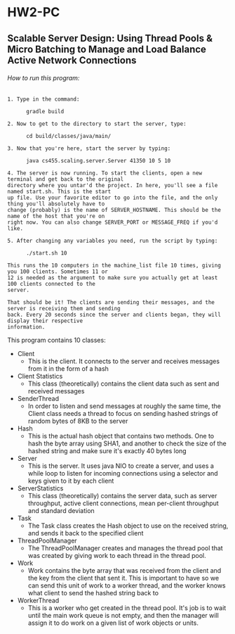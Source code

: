 # HW2-PC

## Scalable Server Design: Using Thread Pools & Micro Batching to Manage and Load Balance Active Network Connections

###### How to run this program:
    1. Type in the command:
    
          gradle build
          
    2. Now to get to the directory to start the server, type:
    
          cd build/classes/java/main/
          
    3. Now that you're here, start the server by typing:
    
          java cs455.scaling.server.Server 41350 10 5 10
          
    4. The server is now running. To start the clients, open a new terminal and get back to the original
    directory where you untar'd the project. In here, you'll see a file named start.sh. This is the start 
    up file. Use your favorite editor to go into the file, and the only thing you'll absolutely have to
    change (probably) is the name of SERVER_HOSTNAME. This should be the name of the host that you're on
    right now. You can also change SERVER_PORT or MESSAGE_FREQ if you'd like.
    
    5. After changing any variables you need, run the script by typing:
    
          ./start.sh 10
          
    This runs the 10 computers in the machine_list file 10 times, giving you 100 clients. Sometimes 11 or
    12 is needed as the argument to make sure you actually get at least 100 clients connected to the
    server.
    
    That should be it! The clients are sending their messages, and the server is receiving them and sending
    back. Every 20 seconds since the server and clients began, they will display their respective
    information.


This program contains 10 classes:
 - Client
	* This is the client. It connects to the server and receives messages from it in the form of a hash
 - Client Statistics
    * This class (theoretically) contains the client data such as sent and received messages
 - SenderThread
    * In order to listen and send messages at roughly the same time, the Client class needs a thread to
    	focus on sending hashed strings of random bytes of 8KB to the server
 - Hash
    * This is the actual hash object that contains two methods. One to hash the byte array using SHA1, and
    	another to check the size of the hashed string and make sure it's exactly 40 bytes long
 - Server
    * This is the server. It uses java NIO to create a server, and uses a while loop to listen for incoming
    	connections using a selector and keys given to it by each client
 - ServerStatistics
    * This class (theoretically) contains the server data, such as server throughput, active client
    connections, mean per-client throughput and standard deviation
 - Task
    * The Task class creates the Hash object to use on the received string, and sends it back to the 
    	specified client
 - ThreadPoolManager
    * The ThreadPoolManager creates and manages the thread pool that was created by giving work to each
    	thread in the thread pool.
 - Work
    * Work contains the byte array that was received from the client and the key from the client that sent 
    	it. This is important to have so we can send this unit of work to a worker thread, and the worker 
	knows what client to send the hashed string back to
 - WorkerThread
    * This is a worker who get created in the thread pool. It's job is to wait until the main work queue is
    	not empty, and then the manager will assign it to do work on a given list of work objects or units. 
